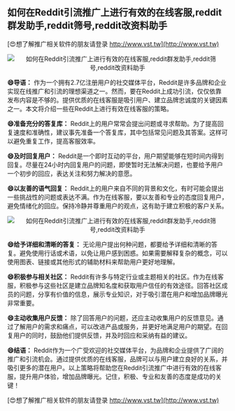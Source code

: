 ## **如何在Reddit引流推广上进行有效的在线客服,reddit群发助手,reddit筛号,reddit改资料助手**

[😍想了解推广相关软件的朋友请登录 http://www.vst.tw](http://www.vst.tw)

 <center><img src="https://vst.tw/MP4/tuiguang/png/5.png" alt="如何在Reddit引流推广上进行有效的在线客服,reddit群发助手,reddit筛号,reddit改资料助手"></center>

**😄导语：**
作为一个拥有2.7亿注册用户的社交媒体平台，Reddit是许多品牌和企业实现在线推广和引流的理想渠道之一。然而，要在Reddit上成功引流，仅仅依靠发布内容是不够的。提供优质的在线客服是吸引用户、建立品牌忠诚度的关键因素之一。本文将介绍一些在Reddit上进行有效在线客服的策略。

**😄准备充分的答复库：**
Reddit上的用户常常会提出问题或寻求帮助。为了提高回复速度和准确性，建议事先准备一个答复库，其中包括常见问题及其答案。这样可以避免重复工作，提高客服效率。

**😄及时回复用户：**
Reddit是一个即时互动的平台，用户期望能够在短时间内得到回复。尽量在24小时内回复用户的问题，即使暂时无法解决问题，也要给予用户一个初步的回应，表达关注和努力解决的意愿。

**😄以友善的语气回复：**
Reddit上的用户来自不同的背景和文化，有时可能会提出一些挑战性的问题或表达不满。作为在线客服，要以友善和专业的态度回复用户，避免情绪化的回应。保持冷静并尊重用户的观点，这有助于建立积极的客户关系。

 <center><img src="https://vst.tw/MP4/tuiguang/png/8.png" alt="如何在Reddit引流推广上进行有效的在线客服,reddit群发助手,reddit筛号,reddit改资料助手"></center>

**😄给予详细和清晰的答复：**
无论用户提出何种问题，都要给予详细和清晰的答复。避免使用行话或术语，以免让用户感到困惑。如果需要解释复杂的概念，可以使用图表、链接或其他形式的辅助材料来帮助用户更好地理解。

**😄积极参与相关社区：**
Reddit有许多与特定行业或主题相关的社区。作为在线客服，积极参与这些社区是建立品牌知名度和获取用户信任的有效途径。回答社区成员的问题，分享有价值的信息，展示专业知识，对于吸引潜在用户和增加品牌曝光非常重要。

**😄主动收集用户反馈：**
除了回答用户的问题，还应主动收集用户的反馈意见。通过了解用户的需求和痛点，可以改进产品或服务，并更好地满足用户的期望。在回复用户的同时，鼓励他们提供反馈，并及时回应和采纳有益的建议。

**😄结语：**
Reddit作为一个广受欢迎的社交媒体平台，为品牌和企业提供了广阔的推广和引流机会。通过提供优质的在线客服，品牌可以与用户建立良好的关系，并吸引更多的潜在用户。以上策略将帮助您在Reddit引流推广中进行有效的在线客服，提升用户体验，增加品牌曝光。记住，积极、专业和友善的态度是成功的关键！

[😍想了解推广相关软件的朋友请登录 http://www.vst.tw](http://www.vst.tw)



